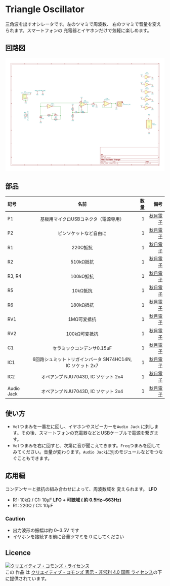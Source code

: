 # Triangle Oscillator
三角波を出すオシレータです。左のツマミで周波数、 右のツマミで音量を変えられます。スマートフォンの 充電器とイヤホンだけで気軽に楽しめます。

## 回路図
![回路図](https://raw.githubusercontent.com/Qux/schematics/master/osc_tri/osc_tri.svg)

## 部品
|記号|名前|数量|備考|
| :--- |:-----------:|-------:|-------:|
|P1|基板用マイクロUSBコネクタ（電源専用）|1|[秋月電子](https://akizukidenshi.com/catalog/g/gC-10398/)|
|P2|ピンソケットなど自由に|1|[秋月電子](https://akizukidenshi.com/catalog/g/gC-10097/)|
|R1|220Ω抵抗|1|[秋月電子](https://akizukidenshi.com/)|
|R2|510kΩ抵抗|1|[秋月電子](https://akizukidenshi.com/)|
|R3, R4|100kΩ抵抗|1|[秋月電子](https://akizukidenshi.com/)|
|R5|10kΩ抵抗|1|[秋月電子](https://akizukidenshi.com/)|
|R6|180kΩ抵抗|1|[秋月電子](https://akizukidenshi.com/)|
|RV1|1MΩ可変抵抗|1|[秋月電子](https://akizukidenshi.com/)|
|RV2|100kΩ可変抵抗|1|[秋月電子](https://akizukidenshi.com/)|
|C1|セラミックコンデンサ0.15uF|1|[秋月電子](https://akizukidenshi.com/)|
|IC1|6回路シュミットトリガインバータ SN74HC14N, IC ソケット 2x7|1|[秋月電子](https://akizukidenshi.com/)|
|IC2|オペアンプ NJU7043D, IC ソケット 2x4|1|[秋月電子](https://akizukidenshi.com/)|
|Audio Jack|オペアンプ NJU7043D, IC ソケット 2x4|1|[秋月電子](https://akizukidenshi.com/)|

## 使い方
- `Vol`つまみを一番左に回し、イヤホンやスピーカーを`Audio Jack` に刺します。その後、スマートフォンの充電器などとUSBケーブルで電源を繋ぎます。
- `Vol`つまみを右に回すと、次第に音が聞こえてきます。`Freq`つまみを回してみてください。音量が変わります。`Audio Jack`に別のモジュールなどをつなぐこともできます。

## 応用編
コンデンサーと抵抗の組み合わせによって、周波数域を
変えられます。
__LFO__
- R1: 10kΩ / C1: 10μF
__LFO + 可聴域 ( 約 0.5Hz~663Hz)__
- R1: 220Ω / C1: 10μF

### Caution
- 出力波形の振幅は約 0~3.5V です
- イヤホンを接続する前に音量ツマミを 0 にしてください

## Licence
<a rel="license" href="http://creativecommons.org/licenses/by-nc/4.0/"><img alt="クリエイティブ・コモンズ・ライセンス" style="border-width:0" src="https://i.creativecommons.org/l/by-nc/4.0/88x31.png" /></a><br />この 作品 は <a rel="license" href="http://creativecommons.org/licenses/by-nc/4.0/">クリエイティブ・コモンズ 表示 - 非営利 4.0 国際 ライセンス</a>の下に提供されています。
